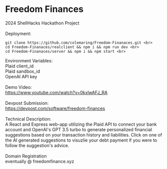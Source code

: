 # Freedom Finances
2024 ShellHacks Hackathon Project <br>
<br>
Deployment: <br>
```
git clone https://github.com/colemaring/Freedom-Finanaces.git <br>
cd Freedom-Finanaces/realclient && npm i && npm run dev <br>
cd Freedom-Finanaces/server && npm i && npm start <br>
```
Environment Variables: <br>
Plaid client_id <br>
Plaid sandbox_id <br>
OpenAI API key <br>
<br>
Demo Video: <br>
https://www.youtube.com/watch?v=0kxlwAFJ_RA <br>
<br>
Devpost Submission:  <br>
https://devpost.com/software/freedom-finances  <br>
<br>
Technical Description: <br>
A React and Express web-app utilizing the Plaid API to connect your bank account and OpenAI's GPT 3.5 turbo to generate personalized financial suggestions based on your transaction history and liabilities. Click on one of the AI generated suggestions to visuzlie your debt payment if you were to follow the suggestion's advice. <br>
<br>
Domain Registration  <br>
eventually @ freedomfinance.xyz <br>

